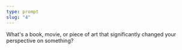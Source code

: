 ```yaml
---
type: prompt
slug: "4"
---
```


What's a book, movie, or piece of art that significantly changed your perspective on something?
